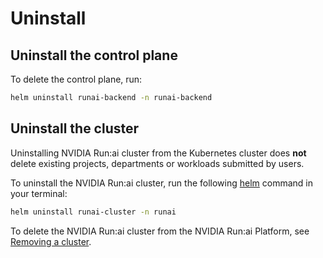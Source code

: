 # Uninstall

## Uninstall the control plane

To delete the control plane, run:

```bash
helm uninstall runai-backend -n runai-backend
```

## Uninstall the cluster 

Uninstalling NVIDIA Run:ai cluster from the Kubernetes cluster does __not__ delete existing projects, departments or workloads submitted by users.

To uninstall the NVIDIA Run:ai cluster, run the following [helm](https://helm.sh/) command in your terminal:

``` bash
helm uninstall runai-cluster -n runai
```

To delete the NVIDIA Run:ai cluster from the NVIDIA Run:ai Platform, see [Removing a cluster](../../../config/clusters.md#removing-a-cluster).

